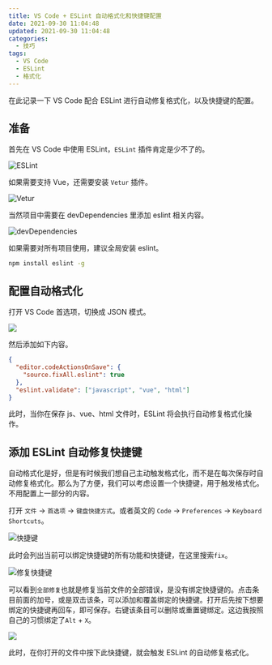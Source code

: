 ```yaml
---
title: VS Code + ESLint 自动格式化和快捷键配置
date: 2021-09-30 11:04:48
updated: 2021-09-30 11:04:48
categories:
  - 技巧
tags:
  - VS Code
  - ESLint
  - 格式化
---
```


在此记录一下 VS Code 配合 ESLint 进行自动修复格式化，以及快捷键的配置。

<!--more-->

## 准备

首先在 VS Code 中使用 ESLint，`ESLint` 插件肯定是少不了的。

![ESLint](https://img.iszy.xyz/1632972151436.png)

如果需要支持 Vue，还需要安装 `Vetur` 插件。

![Vetur](https://img.iszy.xyz/1632972292437.png)

当然项目中需要在 devDependencies 里添加 eslint 相关内容。

![devDependencies](https://img.iszy.xyz/1632972500989.png)

如果需要对所有项目使用，建议全局安装 eslint。

```bash
npm install eslint -g
```

## 配置自动格式化

打开 VS Code 首选项，切换成 JSON 模式。

![](https://img.iszy.xyz/1632973295099.png)

然后添加如下内容。

```json
{
  "editor.codeActionsOnSave": {
    "source.fixAll.eslint": true
  },
  "eslint.validate": ["javascript", "vue", "html"]
}
```

此时，当你在保存 js、vue、html 文件时，ESLint 将会执行自动修复格式化操作。

## 添加 ESLint 自动修复快捷键

自动格式化是好，但是有时候我们想自己主动触发格式化，而不是在每次保存时自动修复格式化。那么为了方便，我们可以考虑设置一个快捷键，用于触发格式化。不用配置上一部分的内容。

打开 `文件` -> `首选项` -> `键盘快捷方式`。或者英文的 `Code` -> `Preferences` -> `Keyboard Shortcuts`。

![快捷键](https://img.iszy.xyz/1632973421746.png)

此时会列出当前可以绑定快捷键的所有功能和快捷键，在这里搜索`fix`。

![修复快捷键](https://img.iszy.xyz/1632973767580.png)

可以看到`全部修复`也就是修复当前文件的全部错误，是没有绑定快捷键的。点击条目前面的加号，或是双击该条，可以添加和覆盖绑定的快捷键。打开后先按下想要绑定的快捷键再回车，即可保存。右键该条目可以删除或重置键绑定。这边我按照自己的习惯绑定了`Alt` + `X`。

![](https://img.iszy.xyz/1632973867998.png)

此时，在你打开的文件中按下此快捷键，就会触发 ESLint 的自动修复格式化。
